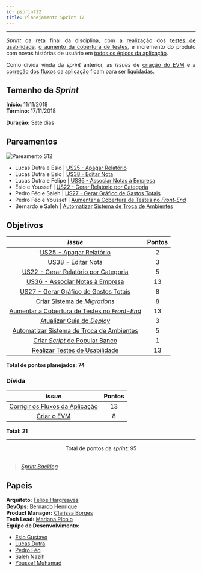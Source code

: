 ```yaml
---
id: psprint12   
title: Planejamento Sprint 12 
---
```


***    

<p align="justify">
<i>Sprint</i> da reta final da disciplina, com a realização dos <a href="https://github.com/fga-eps-mds/2018.2-Kalkuli/issues/211" title="Issue: Realizar Testes de Usabilidade">testes de usabilidade</a>, <a href="https://github.com/fga-eps-mds/2018.2-Kalkuli/issues/206" title="Issue: Aumentar a Cobertura de Testes no Front-End">o aumento da cobertura de testes</a>, e incremento do produto com novas histórias de usuário em <a href="https://github.com/fga-eps-mds/2018.2-Kalkuli/issues?q=is%3Aopen+is%3Aissue+label%3AEpic" title="Épicos Kalkuli">todos os épicos da aplicação</a>. 

<p align="justify">
Como dívida vinda da <i>sprint</i> anterior, as <i>issues</i> de <a href="https://github.com/fga-eps-mds/2018.2-Kalkuli/issues/192" title="Issue: Corrigir os Fluxos da Aplicação">criação do EVM</a> e a <a href="https://github.com/fga-eps-mds/2018.2-Kalkuli/issues/211" title="Issue: Realizar Testes de Usabilidade">correção dos fluxos da aplicação</a> ficam para ser liquidadas.
</p>

## Tamanho da _Sprint_      
**Início:** 11/11/2018   
**Término:** 17/11/2018   

**Duração:** Sete dias   

## Pareamentos   
 
![Pareamento S12](assets/quadro-de-pareamento-s12.png "Pareamentos Sprint 12")

- Lucas Dutra e Esio |  [US25 - Apagar Relatório](https://github.com/fga-eps-mds/2018.2-Kalkuli/issues/202)  
- Lucas Dutra e Esio |  [US38 - Editar Nota](https://github.com/fga-eps-mds/2018.2-Kalkuli/issues/203) 
- Lucas Dutra e Felipe  |  [US36 - Associar Notas à Empresa](https://github.com/fga-eps-mds/2018.2-Kalkuli/issues/205)
- Esio e Youssef |  [US22 - Gerar Relatório por Categoria](https://github.com/fga-eps-mds/2018.2-Kalkuli/issues/204)
- Pedro Féo e Saleh  |  [US27 - Gerar Gráfico de Gastos Totais](https://github.com/fga-eps-mds/2018.2-Kalkuli/issues/206)  
- Pedro Féo e Youssef  |  [Aumentar a Cobertura de Testes no _Front-End_](https://github.com/fga-eps-mds/2018.2-Kalkuli/issues/206)
- Bernardo e Saleh  |  [Automatizar Sistema de Troca de Ambientes](https://github.com/fga-eps-mds/2018.2-Kalkuli/issues/209)

## Objetivos   

|     _Issue_      |    Pontos   |
|:--------------:|:---------:|
|[US25 - Apagar Relatório](https://github.com/fga-eps-mds/2018.2-Kalkuli/issues/202) | 2 |
|[US38 - Editar Nota](https://github.com/fga-eps-mds/2018.2-Kalkuli/issues/203) | 3 |
|[US22 - Gerar Relatório por Categoria](https://github.com/fga-eps-mds/2018.2-Kalkuli/issues/204) | 5 |
|[US36 - Associar Notas à Empresa](https://github.com/fga-eps-mds/2018.2-Kalkuli/issues/205) | 13 |
|[US27 - Gerar Gráfico de Gastos Totais](https://github.com/fga-eps-mds/2018.2-Kalkuli/issues/206) | 8 |
|[Criar Sistema de _Migrations_](https://github.com/fga-eps-mds/2018.2-Kalkuli/issues/214) | 8 |
|[Aumentar a Cobertura de Testes no _Front-End_](https://github.com/fga-eps-mds/2018.2-Kalkuli/issues/206) | 13 |
|[Atualizar Guia do _Deploy_](https://github.com/fga-eps-mds/2018.2-Kalkuli/issues/208) | 3 |
|[Automatizar Sistema de Troca de Ambientes](https://github.com/fga-eps-mds/2018.2-Kalkuli/issues/209) | 5 |
|[Criar _Script_ de Popular Banco](https://github.com/fga-eps-mds/2018.2-Kalkuli/issues/210) | 1 |
|[Realizar Testes de Usabilidade](https://github.com/fga-eps-mds/2018.2-Kalkuli/issues/211)| 13 |


<b>Total de pontos planejados: 74</b>  

### Dívida    

|     _Issue_      |    Pontos   |
|:--------------:|:---------:|
|[Corrigir os Fluxos da Aplicação](https://github.com/fga-eps-mds/2018.2-Kalkuli/issues/192) | 13 |
|[Criar o EVM](https://github.com/fga-eps-mds/2018.2-Kalkuli/issues/124) | 8 |

<b>Total: 21</b> 

***

<div style="text-align: center"> Total de pontos da <i>sprint</i>: 95 </div> <br>

> [_Sprint Backlog_](https://github.com/fga-eps-mds/2018.2-Kalkuli/milestone/13)  


## Papeis   


**Arquiteto:** [Felipe Hargreaves](https://github.com/Hargre)   
**DevOps:** [Bernardo Henrique](https://github.com/bernardohrl)  
**Product Manager:** [Clarissa Borges](https://github.com/clarissalimab)    
**Tech Lead:** [Mariana Pícolo](https://github.com/MarianaPicolo)   
**Equipe de Desenvolvimento:** 
- [Esio Gustavo](https://github.com/EsioFreitas)   
- [Lucas Dutra](https://github.com/lucasdutraf)   
- [Pedro Féo](https://github.com/Phe0)   
- [Saleh Nazih](https://github.com/devsalula)
- [Youssef Muhamad](https://github.com/youssef-md)   